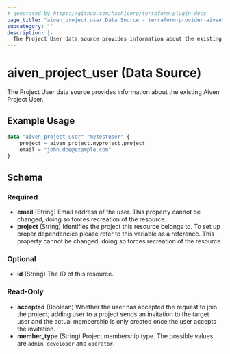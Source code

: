 ```yaml
---
# generated by https://github.com/hashicorp/terraform-plugin-docs
page_title: "aiven_project_user Data Source - terraform-provider-aiven"
subcategory: ""
description: |-
  The Project User data source provides information about the existing Aiven Project User.
---
```


# aiven_project_user (Data Source)

The Project User data source provides information about the existing Aiven Project User.

## Example Usage

```terraform
data "aiven_project_user" "mytestuser" {
    project = aiven_project.myproject.project
    email = "john.doe@example.com"
}
```

<!-- schema generated by tfplugindocs -->
## Schema

### Required

- **email** (String) Email address of the user. This property cannot be changed, doing so forces recreation of the resource.
- **project** (String) Identifies the project this resource belongs to. To set up proper dependencies please refer to this variable as a reference. This property cannot be changed, doing so forces recreation of the resource.

### Optional

- **id** (String) The ID of this resource.

### Read-Only

- **accepted** (Boolean) Whether the user has accepted the request to join the project; adding user to a project sends an invitation to the target user and the actual membership is only created once the user accepts the invitation.
- **member_type** (String) Project membership type. The possible values are `admin`, `developer` and `operator`.


